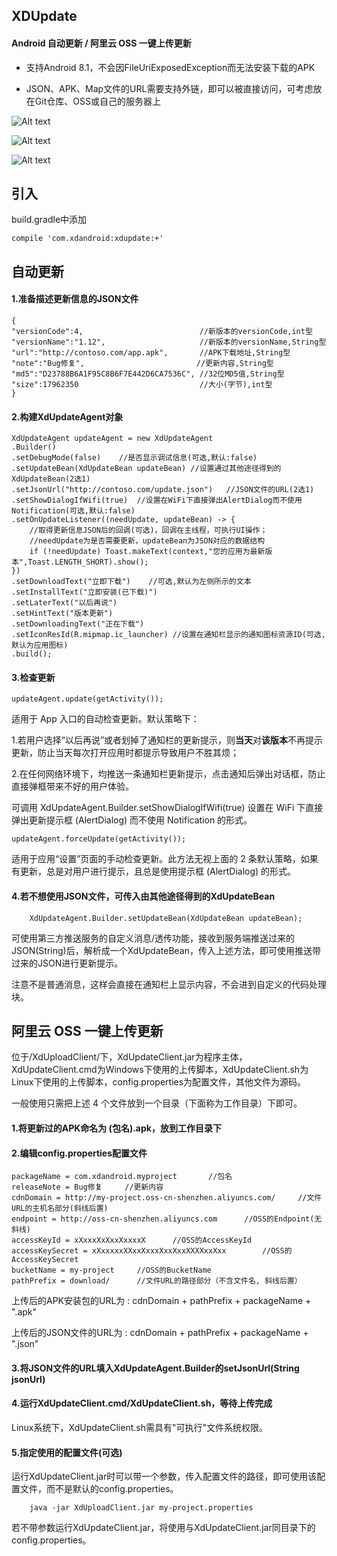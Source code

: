 ## XDUpdate
#### Android 自动更新 / 阿里云 OSS 一键上传更新

- 支持Android 8.1，不会因FileUriExposedException而无法安装下载的APK

- JSON、APK、Map文件的URL需要支持外链，即可以被直接访问，可考虑放在Git仓库、OSS或自己的服务器上

![Alt text](https://raw.githubusercontent.com/xingda920813/XDUpdate/master/Screenshot_notification.png)

![Alt text](https://raw.githubusercontent.com/xingda920813/XDUpdate/master/Screenshot_dialog.png)

![Alt text](https://raw.githubusercontent.com/xingda920813/XDUpdate/master/Screenshot_downloading.png)

## 引入

build.gradle中添加

	compile 'com.xdandroid:xdupdate:+'

## 自动更新
#### 1.准备描述更新信息的JSON文件

```
{
"versionCode":4,                          //新版本的versionCode,int型
"versionName":"1.12",                     //新版本的versionName,String型
"url":"http://contoso.com/app.apk",       //APK下载地址,String型
"note":"Bug修复",                         //更新内容,String型
"md5":"D23788B6A1F95C8B6F7E442D6CA7536C", //32位MD5值,String型
"size":17962350                           //大小(字节),int型
}
```

#### 2.构建XdUpdateAgent对象

```
XdUpdateAgent updateAgent = new XdUpdateAgent
.Builder()
.setDebugMode(false)	//是否显示调试信息(可选,默认:false)
.setUpdateBean(XdUpdateBean updateBean)	//设置通过其他途径得到的XdUpdateBean(2选1)
.setJsonUrl("http://contoso.com/update.json")	//JSON文件的URL(2选1)
.setShowDialogIfWifi(true)	//设置在WiFi下直接弹出AlertDialog而不使用Notification(可选,默认:false)
.setOnUpdateListener((needUpdate, updateBean) -> {
	//取得更新信息JSON后的回调(可选)，回调在主线程，可执行UI操作；
	//needUpdate为是否需要更新，updateBean为JSON对应的数据结构
	if (!needUpdate) Toast.makeText(context,"您的应用为最新版本",Toast.LENGTH_SHORT).show();
})
.setDownloadText("立即下载")	//可选,默认为左侧所示的文本
.setInstallText("立即安装(已下载)")
.setLaterText("以后再说")
.setHintText("版本更新")
.setDownloadingText("正在下载")
.setIconResId(R.mipmap.ic_launcher)	//设置在通知栏显示的通知图标资源ID(可选,默认为应用图标)
.build();
```

#### 3.检查更新

```
updateAgent.update(getActivity());
```

适用于 App 入口的自动检查更新。默认策略下：

1.若用户选择“以后再说”或者划掉了通知栏的更新提示，则**当天**对**该版本**不再提示更新，防止当天每次打开应用时都提示导致用户不胜其烦；

2.在任何网络环境下，均推送一条通知栏更新提示，点击通知后弹出对话框，防止直接弹框带来不好的用户体验。

可调用 XdUpdateAgent.Builder.setShowDialogIfWifi(true) 设置在 WiFi 下直接弹出更新提示框 (AlertDialog) 而不使用 Notification 的形式。

```
updateAgent.forceUpdate(getActivity());
```

适用于应用“设置”页面的手动检查更新。此方法无视上面的 2 条默认策略，如果有更新，总是对用户进行提示，且总是使用提示框 (AlertDialog) 的形式。

#### 4.若不想使用JSON文件，可传入由其他途径得到的XdUpdateBean

```
	XdUpdateAgent.Builder.setUpdateBean(XdUpdateBean updateBean);
```

可使用第三方推送服务的自定义消息/透传功能，接收到服务端推送过来的JSON(String)后，解析成一个XdUpdateBean，传入上述方法，即可使用推送带过来的JSON进行更新提示。

注意不是普通消息，这样会直接在通知栏上显示内容，不会进到自定义的代码处理块。

## 阿里云 OSS 一键上传更新

位于/XdUploadClient/下，XdUpdateClient.jar为程序主体，XdUpdateClient.cmd为Windows下使用的上传脚本，XdUpdateClient.sh为Linux下使用的上传脚本，config.properties为配置文件，其他文件为源码。

一般使用只需把上述 4 个文件放到一个目录（下面称为工作目录）下即可。

#### 1.将更新过的APK命名为 (包名).apk，放到工作目录下

#### 2.编辑config.properties配置文件

```
packageName = com.xdandroid.myproject		//包名
releaseNote = Bug修复		//更新内容
cdnDomain = http://my-project.oss-cn-shenzhen.aliyuncs.com/		//文件URL的主机名部分(斜线后置)
endpoint = http://oss-cn-shenzhen.aliyuncs.com		//OSS的Endpoint(无斜线)
accessKeyId = xXxxxXxXxxXxxxxX		//OSS的AccessKeyId
accessKeySecret = xXxxxxxXXxxXxxxXxxXxxXXXXxxXxx		//OSS的AccessKeySecret
bucketName = my-project		//OSS的BucketName
pathPrefix = download/		//文件URL的路径部分（不含文件名, 斜线后置）
```

上传后的APK安装包的URL为 : cdnDomain + pathPrefix + packageName + ".apk"

上传后的JSON文件的URL为 : cdnDomain + pathPrefix + packageName + ".json"

#### 3.将JSON文件的URL填入XdUpdateAgent.Builder的setJsonUrl(String jsonUrl)

#### 4.运行XdUpdateClient.cmd/XdUpdateClient.sh，等待上传完成

Linux系统下，XdUpdateClient.sh需具有"可执行"文件系统权限。

#### 5.指定使用的配置文件(可选)

运行XdUpdateClient.jar时可以带一个参数，传入配置文件的路径，即可使用该配置文件，而不是默认的config.properties。

```
	java -jar XdUploadClient.jar my-project.properties
```

若不带参数运行XdUpdateClient.jar，将使用与XdUpdateClient.jar同目录下的config.properties。

